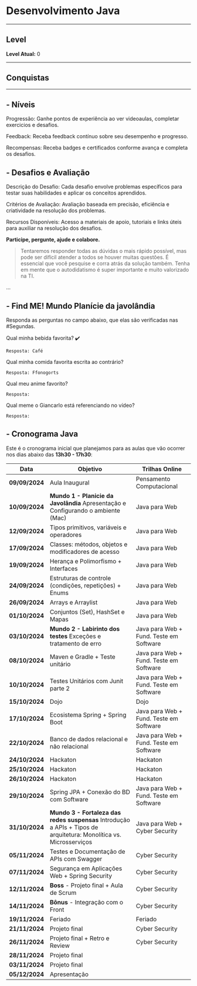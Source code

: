 # Desenvolvimento Java

---
## Level
**Level Atual:** 0

---
## Conquistas

---
## -  Níveis
Progressão: Ganhe pontos de experiência ao ver videoaulas, completar exercicios e desafios. 

Feedback: Receba feedback contínuo sobre seu desempenho e progresso. 

Recompensas: Receba badges e certificados conforme avança e completa os desafios. 

## -  Desafios e Avaliação

Descrição do Desafio: Cada desafio envolve problemas específicos para testar suas habilidades e aplicar os conceitos aprendidos.

Critérios de Avaliação: Avaliação baseada em precisão, eficiência e criatividade na resolução dos problemas.

Recursos Disponíveis: Acesso a materiais de apoio, tutoriais e links úteis para auxiliar na resolução dos desafios.


**Participe, pergunte, ajude e colabore.**

> Tentaremos responder todas as dúvidas o mais rápido possível, mas pode ser difícil atender a todos se houver muitas questões. É essencial que você pesquise e corra atrás da solução também. Tenha em mente que o autodidatismo é super importante e muito valorizado na TI.

...

## - Find ME! Mundo Planície da javolândia
Responda as perguntas no campo abaixo, que elas são verificadas nas #Segundas.

Qual minha bebida favorita? :heavy_check_mark:
```
Resposta: Café
```
Qual minha comida favorita escrita ao contrário? 
```
Resposta: Ffonogorts
```
Qual meu anime favorito?
```
Resposta: 
```
Qual meme o Giancarlo está referenciando no vídeo?
```
Resposta:
```

## - Cronograma Java

Este é o cronograma inicial que planejamos para as aulas que vão ocorrer nos dias abaixo das **13h30 - 17h30**:

| Data | Objetivo | Trilhas Online |
| - | - | - |
| **09/09/2024** | Aula Inaugural | Pensamento Computacional |
| **10/09/2024** | **Mundo 1 - Planicie da Javolândia** Apresentação e Configurando o ambiente (Mac) |Java para Web|
| **12/09/2024** | Tipos primitivos, variáveis e operadores |Java para Web|
| **17/09/2024** | Classes: métodos, objetos e modificadores de acesso|Java para Web|
| **19/09/2024** | Herança e Polimorfismo + Interfaces|Java para Web|
| **24/09/2024** | Estruturas de controle (condições, repetições) + Enums|Java para Web|
| **26/09/2024** | Arrays e Arraylist |Java para Web|
| **01/10/2024** | Conjuntos (Set), HashSet e Mapas|Java para Web|
| **03/10/2024** | **Mundo 2 - Labirinto dos testes** Exceções e tratamento de erro |Java para Web + Fund. Teste em Software|
| **08/10/2024** | Maven e Gradle + Teste unitário |Java para Web + Fund. Teste em Software|
| **10/10/2024** | Testes Unitários com Junit parte 2|Java para Web + Fund. Teste em Software |
| **15/10/2024** | Dojo|Dojo|
| **17/10/2024** | Ecosistema Spring + Spring Boot |Java para Web + Fund. Teste em Software |
| **22/10/2024** | Banco de dados relacional e não relacional |Java para Web + Fund. Teste em Software|
| **24/10/2024** | Hackaton |Hackaton|
| **25/10/2024** | Hackaton |Hackaton|
| **26/10/2024** | Hackaton |Hackaton|
| **29/10/2024** | Spring JPA + Conexão do BD com Software|Java para Web + Fund. Teste em Software|
| **31/10/2024** | **Mundo 3 - Fortaleza das redes suspensas** Introdução a APIs + Tipos de arquitetura: Monolítica vs. Microsserviços |Java para Web + Cyber Security|
| **05/11/2024** | Testes e Documentação de APIs com Swagger|Cyber Security|
| **07/11/2024** | Segurança em Aplicações Web + Spring Security|Cyber Security|
| **12/11/2024** | **Boss** - Projeto final + Aula de Scrum |Cyber Security|
| **14/11/2024** | **Bônus** - Integração com o Front |Cyber Security|
| **19/11/2024** | Feriado | Feriado |
| **21/11/2024** | Projeto final |Cyber Security|
| **26/11/2024** | Projeto final + Retro e Review |Cyber Security|
| **28/11/2024** | Projeto final |
| **03/11/2024** | Projeto final |
| **05/12/2024** | Apresentação |

